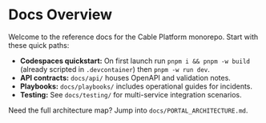 # Docs Overview

Welcome to the reference docs for the Cable Platform monorepo. Start with these quick paths:

- **Codespaces quickstart:** On first launch run `pnpm i && pnpm -w build` (already scripted in `.devcontainer`) then `pnpm -w run dev`.
- **API contracts:** `docs/api/` houses OpenAPI and validation notes.
- **Playbooks:** `docs/playbooks/` includes operational guides for incidents.
- **Testing:** See `docs/testing/` for multi-service integration scenarios.

Need the full architecture map? Jump into `docs/PORTAL_ARCHITECTURE.md`.

